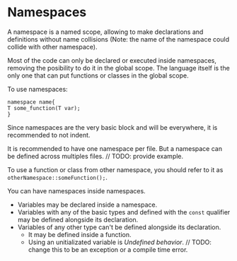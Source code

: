 # Namespaces

A namespace is a named scope, allowing to make declarations and definitions without name collisions (Note: the name of the namespace could collide with other namespace).

Most of the code can only be declared or executed inside namespaces, removing the posibility to do it in the global scope. The language itself is the only one that can put functions or classes in the global scope.

To use namespaces:

```
namespace name{
T some_function(T var);
}
```

Since namespaces are the very basic block and will be everywhere, it is recommended to not indent.

It is recommended to have one namespace per file. But a namespace can be defined across multiples files. // TODO: provide example.

To use a function or class from other namespace, you should refer to it as `otherNamespace::someFunction();`.

You can have namespaces inside namespaces.

- Variables may be declared inside a namespace.
- Variables with any of the basic types and defined with the `const` qualifier may be defined alongside its declaration.
- Variables of any other type can't be defined alongside its declaration. 
  - It may be defined inside a function.
  - Using an unitializated variable is _Undefined behavior_. // TODO: change this to be an exception or a compile time error.
